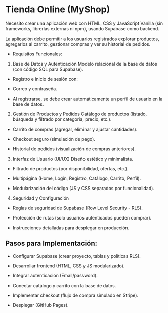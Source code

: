 # Tienda Online (MyShop)
Necesito crear una aplicación web con HTML, CSS y JavaScript Vanilla (sin frameworks, librerías externas ni npm), usando Supabase como backend.

La aplicación debe permitir a los usuarios registrados explorar productos, agregarlos al carrito, gestionar compras y ver su historial de pedidos.

- Requisitos Funcionales:
1. Base de Datos y Autenticación
Modelo relacional de la base de datos (con código SQL para Supabase).

- Registro e inicio de sesión con:

- Correo y contraseña.

- Al registrarse, se debe crear automáticamente un perfil de usuario en la base de datos.

2. Gestión de Productos y Pedidos
Catálogo de productos (listado, búsqueda y filtrado por categoría, precio, etc.).

- Carrito de compras (agregar, eliminar y ajustar cantidades).

- Checkout seguro (simulación de pago).

- Historial de pedidos (visualización de compras anteriores).

3. Interfaz de Usuario (UI/UX)
Diseño estético y minimalista.

- Filtrado de productos (por disponibilidad, ofertas, etc.).

- Multipágina (Home, Login, Registro, Catálogo, Carrito, Perfil).

- Modularización del código (JS y CSS separados por funcionalidad).

4. Seguridad y Configuración
- Reglas de seguridad de Supabase (Row Level Security - RLS).

- Protección de rutas (solo usuarios autenticados pueden comprar).

- Instrucciones detalladas para desplegar en producción.

## Pasos para Implementación:
- Configurar Supabase (crear proyecto, tablas y políticas RLS).

- Desarrollar frontend (HTML, CSS y JS modularizado).

- Integrar autenticación (Email/password).

- Conectar catálogo y carrito con la base de datos.

- Implementar checkout (flujo de compra simulado en Stripe).

- Desplegar (GitHub Pages).
